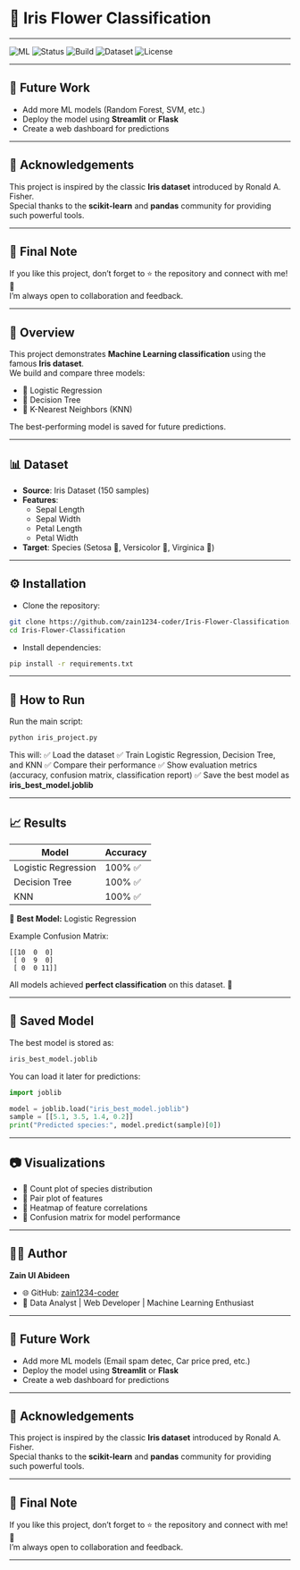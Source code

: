 # 🌸 Iris Flower Classification  
---
 
![ML](https://img.shields.io/badge/Machine%20Learning-ScikitLearn-orange)  ![Status](https://img.shields.io/badge/Status-Completed-brightgreen)  ![Build](https://img.shields.io/badge/Build-Passing-success)  ![Dataset](https://img.shields.io/badge/Dataset-Iris-blueviolet)  ![License](https://img.shields.io/badge/License-MIT-yellow)

---

## 🌟 Future Work
- Add more ML models (Random Forest, SVM, etc.)
- Deploy the model using **Streamlit** or **Flask**
- Create a web dashboard for predictions  

---

## 🙌 Acknowledgements
This project is inspired by the classic **Iris dataset** introduced by Ronald A. Fisher.  
Special thanks to the **scikit-learn** and **pandas** community for providing such powerful tools.  

---

## 📢 Final Note
If you like this project, don’t forget to ⭐ the repository and connect with me! 🚀  
I’m always open to collaboration and feedback.  

---

## 📌 Overview  
This project demonstrates **Machine Learning classification** using the famous **Iris dataset**.  
We build and compare three models:  

- 🔹 Logistic Regression  
- 🔹 Decision Tree  
- 🔹 K-Nearest Neighbors (KNN)  

The best-performing model is saved for future predictions.  

---

## 📊 Dataset  
- **Source**: Iris Dataset (150 samples)  
- **Features**:  
  - Sepal Length  
  - Sepal Width  
  - Petal Length  
  - Petal Width  
- **Target**: Species (Setosa 🌱, Versicolor 🌿, Virginica 🌸)  

---

## ⚙️ Installation  

- Clone the repository:  
````bash
git clone https://github.com/zain1234-coder/Iris-Flower-Classification.git
cd Iris-Flower-Classification
````

- Install dependencies:

````bash
pip install -r requirements.txt

````

---

## 🚀 How to Run

Run the main script:

````bash
python iris_project.py
````

This will:
✅ Load the dataset
✅ Train Logistic Regression, Decision Tree, and KNN
✅ Compare their performance
✅ Show evaluation metrics (accuracy, confusion matrix, classification report)
✅ Save the best model as **iris\_best\_model.joblib**

---

## 📈 Results

| Model               | Accuracy |
| ------------------- | -------- |
| Logistic Regression | 100% ✅   |
| Decision Tree       | 100% ✅   |
| KNN                 | 100% ✅   |

📌 **Best Model:** Logistic Regression

Example Confusion Matrix:

````
[[10  0  0]
 [ 0  9  0]
 [ 0  0 11]]
````

All models achieved **perfect classification** on this dataset. 🎯

---

## 💾 Saved Model

The best model is stored as:

````bash
iris_best_model.joblib
````

You can load it later for predictions:

````python
import joblib

model = joblib.load("iris_best_model.joblib")
sample = [[5.1, 3.5, 1.4, 0.2]]
print("Predicted species:", model.predict(sample)[0])
````

---

## 📷 Visualizations

* 🔹 Count plot of species distribution
* 🔹 Pair plot of features
* 🔹 Heatmap of feature correlations
* 🔹 Confusion matrix for model performance

---

## 👨‍💻 Author

**Zain Ul Abideen**

* 🌐 GitHub: [zain1234-coder](https://github.com/zain1234-coder)
* 💼 Data Analyst | Web Developer | Machine Learning Enthusiast

--- 

## 🌟 Future Work
- Add more ML models (Email spam detec, Car price pred, etc.)
- Deploy the model using **Streamlit** or **Flask**
- Create a web dashboard for predictions  

---

## 🙌 Acknowledgements
This project is inspired by the classic **Iris dataset** introduced by Ronald A. Fisher.  
Special thanks to the **scikit-learn** and **pandas** community for providing such powerful tools.  

---

## 📢 Final Note
If you like this project, don’t forget to ⭐ the repository and connect with me! 🚀  
I’m always open to collaboration and feedback.  

---
